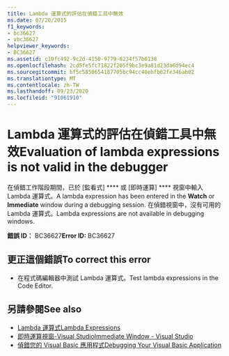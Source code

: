 ```yaml
---
title: Lambda 運算式的評估在偵錯工具中無效
ms.date: 07/20/2015
f1_keywords:
- bc36627
- vbc36627
helpviewer_keywords:
- BC36627
ms.assetid: c10fc492-9c2d-4150-9779-8234f57b6138
ms.openlocfilehash: 2cd5fe5fc71822f205f9bc3e9a81d23da6d94ec4
ms.sourcegitcommit: bf5c5850654187705bc94cc40ebfb62fe346ab02
ms.translationtype: MT
ms.contentlocale: zh-TW
ms.lasthandoff: 09/23/2020
ms.locfileid: "91061910"
---
```

# <a name="evaluation-of-lambda-expressions-is-not-valid-in-the-debugger"></a><span data-ttu-id="a543d-102">Lambda 運算式的評估在偵錯工具中無效</span><span class="sxs-lookup"><span data-stu-id="a543d-102">Evaluation of lambda expressions is not valid in the debugger</span></span>

<span data-ttu-id="a543d-103">在偵錯工作階段期間，已於 [監看式] \*\*\*\* 或 [即時運算] \*\*\*\* 視窗中輸入 Lambda 運算式。</span><span class="sxs-lookup"><span data-stu-id="a543d-103">A lambda expression has been entered in the **Watch** or **Immediate** window during a debugging session.</span></span> <span data-ttu-id="a543d-104">在偵錯視窗中，沒有可用的 Lambda 運算式。</span><span class="sxs-lookup"><span data-stu-id="a543d-104">Lambda expressions are not available in debugging windows.</span></span>  
  
 <span data-ttu-id="a543d-105">**錯誤 ID︰** BC36627</span><span class="sxs-lookup"><span data-stu-id="a543d-105">**Error ID:** BC36627</span></span>  
  
## <a name="to-correct-this-error"></a><span data-ttu-id="a543d-106">更正這個錯誤</span><span class="sxs-lookup"><span data-stu-id="a543d-106">To correct this error</span></span>  
  
- <span data-ttu-id="a543d-107">在程式碼編輯器中測試 Lambda 運算式。</span><span class="sxs-lookup"><span data-stu-id="a543d-107">Test lambda expressions in the Code Editor.</span></span>  
  
## <a name="see-also"></a><span data-ttu-id="a543d-108">另請參閱</span><span class="sxs-lookup"><span data-stu-id="a543d-108">See also</span></span>

- [<span data-ttu-id="a543d-109">Lambda 運算式</span><span class="sxs-lookup"><span data-stu-id="a543d-109">Lambda Expressions</span></span>](../programming-guide/language-features/procedures/lambda-expressions.md)
- [<span data-ttu-id="a543d-110">即時運算視窗-Visual Studio</span><span class="sxs-lookup"><span data-stu-id="a543d-110">Immediate Window - Visual Studio</span></span>](/visualstudio/ide/reference/immediate-window)
- [<span data-ttu-id="a543d-111">偵錯您的 Visual Basic 應用程式</span><span class="sxs-lookup"><span data-stu-id="a543d-111">Debugging Your Visual Basic Application</span></span>](/visualstudio/debugger/debugger-basics)
